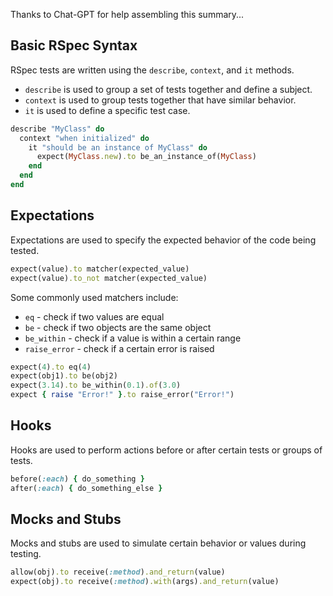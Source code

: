 

Thanks to Chat-GPT for help assembling this summary...


## Basic RSpec Syntax

RSpec tests are written using the `describe`, `context`, and `it` methods.

- `describe` is used to group a set of tests together and define a subject.
- `context` is used to group tests together that have similar behavior.
- `it` is used to define a specific test case.

```ruby
describe "MyClass" do
  context "when initialized" do
    it "should be an instance of MyClass" do
      expect(MyClass.new).to be_an_instance_of(MyClass)
    end
  end
end
```

## Expectations

Expectations are used to specify the expected behavior of the code being tested.

```ruby
expect(value).to matcher(expected_value)
expect(value).to_not matcher(expected_value)
```

Some commonly used matchers include:

- `eq` - check if two values are equal
- `be` - check if two objects are the same object
- `be_within` - check if a value is within a certain range
- `raise_error` - check if a certain error is raised

```ruby
expect(4).to eq(4)
expect(obj1).to be(obj2)
expect(3.14).to be_within(0.1).of(3.0)
expect { raise "Error!" }.to raise_error("Error!")
```

## Hooks

Hooks are used to perform actions before or after certain tests or groups of tests.

```ruby
before(:each) { do_something }
after(:each) { do_something_else }
```

## Mocks and Stubs

Mocks and stubs are used to simulate certain behavior or values during testing.

```ruby
allow(obj).to receive(:method).and_return(value)
expect(obj).to receive(:method).with(args).and_return(value)
```

